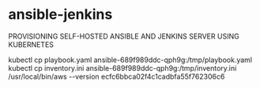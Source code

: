 # ansible-jenkins
PROVISIONING SELF-HOSTED ANSIBLE AND JENKINS SERVER USING KUBERNETES

kubectl cp playbook.yaml ansible-689f989ddc-qph9g:/tmp/playbook.yaml
kubectl cp inventory.ini ansible-689f989ddc-qph9g:/tmp/inventory.ini
/usr/local/bin/aws --version
ecfc6bbca02f4c1cadbfa55f762306c6
